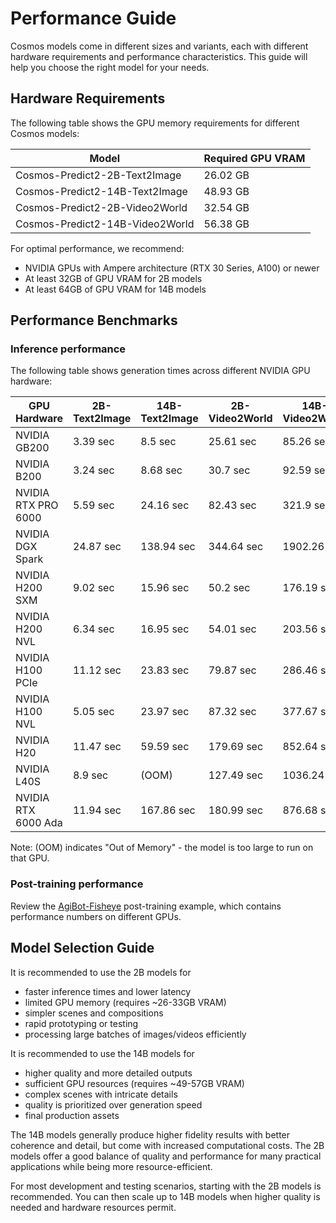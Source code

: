 # Performance Guide

Cosmos models come in different sizes and variants, each with different hardware requirements and performance characteristics. This guide will help you choose the right model for your needs.

## Hardware Requirements

The following table shows the GPU memory requirements for different Cosmos models:

| Model | Required GPU VRAM |
|-------|-------------------|
| Cosmos-Predict2-2B-Text2Image | 26.02 GB |
| Cosmos-Predict2-14B-Text2Image | 48.93 GB |
| Cosmos-Predict2-2B-Video2World | 32.54 GB |
| Cosmos-Predict2-14B-Video2World | 56.38 GB |

For optimal performance, we recommend:
* NVIDIA GPUs with Ampere architecture (RTX 30 Series, A100) or newer
* At least 32GB of GPU VRAM for 2B models
* At least 64GB of GPU VRAM for 14B models

## Performance Benchmarks

### Inference performance

The following table shows generation times across different NVIDIA GPU hardware:

| GPU Hardware | 2B-Text2Image | 14B-Text2Image | 2B-Video2World | 14B-Video2World |
|--------------|---------------|----------------|----------------|-----------------|
| NVIDIA GB200 | 3.39 sec | 8.5 sec | 25.61 sec | 85.26 sec |
| NVIDIA B200 | 3.24 sec | 8.68 sec | 30.7 sec | 92.59 sec |
| NVIDIA RTX PRO 6000 | 5.59 sec | 24.16 sec | 82.43 sec | 321.9 sec |
| NVIDIA DGX Spark | 24.87 sec | 138.94 sec | 344.64 sec | 1902.26 sec |
| NVIDIA H200 SXM | 9.02 sec | 15.96 sec | 50.2 sec | 176.19 sec |
| NVIDIA H200 NVL | 6.34 sec | 16.95 sec | 54.01 sec | 203.56 sec |
| NVIDIA H100 PCIe | 11.12 sec | 23.83 sec | 79.87 sec | 286.46 sec |
| NVIDIA H100 NVL | 5.05 sec | 23.97 sec | 87.32 sec | 377.67 sec |
| NVIDIA H20 | 11.47 sec | 59.59 sec | 179.69 sec | 852.64 sec |
| NVIDIA L40S | 8.9 sec | (OOM) | 127.49 sec | 1036.24 sec |
| NVIDIA RTX 6000 Ada | 11.94 sec | 167.86 sec | 180.99 sec | 876.68 sec |

Note: (OOM) indicates "Out of Memory" - the model is too large to run on that GPU.

### Post-training performance

Review the [AgiBot-Fisheye](post-training_video2world_agibot_fisheye.md) post-training example, which contains performance numbers on different GPUs. 

## Model Selection Guide

It is recommended to use the 2B models for
- faster inference times and lower latency
- limited GPU memory (requires ~26-33GB VRAM)
- simpler scenes and compositions
- rapid prototyping or testing
- processing large batches of images/videos efficiently

It is recommended to use the 14B models for
- higher quality and more detailed outputs
- sufficient GPU resources (requires ~49-57GB VRAM)
- complex scenes with intricate details
- quality is prioritized over generation speed
- final production assets

The 14B models generally produce higher fidelity results with better coherence and detail, but come with increased computational costs. The 2B models offer a good balance of quality and performance for many practical applications while being more resource-efficient.

For most development and testing scenarios, starting with the 2B models is recommended. You can then scale up to 14B models when higher quality is needed and hardware resources permit.
